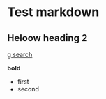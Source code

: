 # Test markdown  

## Heloow heading 2  

[g search](www.google.com)  

**bold**  
- first
- second
